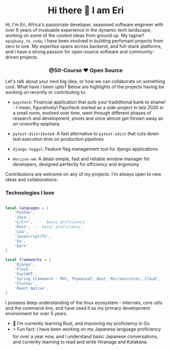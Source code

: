<div align="center">

# Hi there 👋 I am Eri

</div>

Hi, I'm Eri, Africa's passionate developer, seasoned software engineer with over 6 years of invaluable experience in the dynamic tech landscape, working on some of the coolest ideas from ground up. My tagine? `epiphany_to_code`;
I have been involved in building perfomant projects from zero to one. My expertise spans across backend, and full-stack platforms, and I have a strong passion for open-source software and community-driven projects.

<div align="center">

### @50-Course ❤️ Open Source

</div>

Let's talk about your next big idea, or how we can collaborate on something cool.
What have I been upto? Below are highlights of the projects having be working on recently or contributing to:

- `paycheck`: Financial application that puts your tradiditonal bank to shame! - I mean, figuratively!
  Paycheck started as a side-project in late 2020 in a small room, evolved over time, went through different phases of research and development, pivots and once almost got thrown away as an unworthy epiphany

- `pytest-distributed`: A fast alternative to `pytest-xdist` that cuts down test execution time on production pipelines

- `django-toggul`: Feature flag management tool for django applications

- `Horizon-wm`: A dead-simple, fast and reliable window manager for developers, designed perfectly for efficiency and ergonomy

Contributions are welcome on any of my projects. I'm always open to new ideas and collaborations.

### Technologies I love

```lua

local languages = {
    'Python',
    'Java',
    'C/C++',  --  basic proficiency
    'Rust', --  basic proficiency
    'Lua',
    'Javascript/TS',
    'Go',
    'Dart'
}

local frameworks = {
    'Django',
    'Flask',
    'FastAPI',
    'Spring Framework - MVC, ThymeLeaf, Boot, Microservices, Cloud',
    'Flutter',
    'React Native',
}

```

I possess deep understanding of the linux ecosystem - internals, core utils and the command-line, and have used it as my primary development environment for over 5 years.

- 🌱 I’m currently learning Rust, and improving my proficiency in Go
- ⚡ Fun fact: I have been working on my Japanese language proficiency for over a year now, and I understand basic Japanese conversations, and currently learning to read and write Hiranaga and Katakana.
<!--
**50-Course/50-Course** is a ✨ _special_ ✨ repository because its `README.md` (this file) appears on your GitHub profile.

Here are some ideas to get you started:

- 🔭 I’m currently working on ...
- 🌱 I’m currently learning ...
- 👯 I’m looking to collaborate on ...
- 🤔 I’m looking for help with ...
- 💬 Ask me about ...
- 📫 How to reach me: ...
- 😄 Pronouns: ...
- ⚡ Fun fact: ...
  -->
